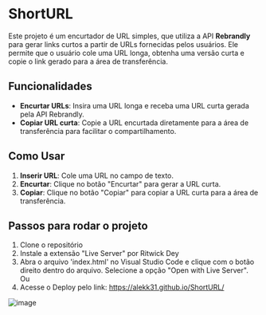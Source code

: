 # ShortURL

Este projeto é um encurtador de URL simples, que utiliza a API **Rebrandly** para gerar links curtos a partir de URLs fornecidas pelos usuários. Ele permite que o usuário cole uma URL longa, obtenha uma versão curta e copie o link gerado para a área de transferência.

## Funcionalidades

- **Encurtar URLs**: Insira uma URL longa e receba uma URL curta gerada pela API Rebrandly.
- **Copiar URL curta**: Copie a URL encurtada diretamente para a área de transferência para facilitar o compartilhamento.

## Como Usar

1. **Inserir URL**: Cole uma URL no campo de texto.
2. **Encurtar**: Clique no botão "Encurtar" para gerar a URL curta.
3. **Copiar**: Clique no botão "Copiar" para copiar a URL curta para a área de transferência.

## Passos para rodar o projeto

1. Clone o repositório
2. Instale a extensão "Live Server" por Ritwick Dey
3. Abra o arquivo 'index.html' no Visual Studio Code e clique com o botão direito dentro do arquivo. Selecione a opção "Open with Live Server".
   Ou
4. Acesse o Deploy pelo link: https://alekk31.github.io/ShortURL/

![image](https://github.com/user-attachments/assets/4f194aa2-c1b9-47d4-8748-2bd67309d102)
